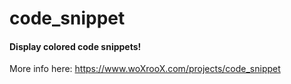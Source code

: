# code_snippet
#### Display colored code snippets!
More info here: https://www.woXrooX.com/projects/code_snippet
